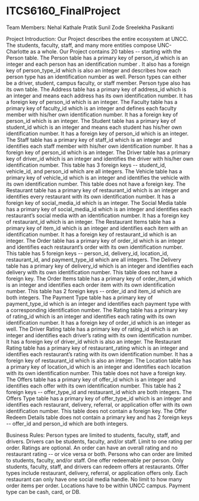 # ITCS6160_FinalProject

Team Members: 
Nehal Kathale
Pratik Sunil Zode
Sreelekha Pasikanti 

Project Introduction: 
Our Project describes the entire ecosystem at UNCC. The students, faculty, staff, and many more entities compose UNC-Charlotte as a whole. Our Project contains 20 tables -- starting with the Person table. 
The Person table has a primary key of person_id which is an integer and each person has an identification number . It also has a foreign key of person_type_id which is also an integer and describes how each person type has an identification number as well. Person types can either be a driver, student, campus faculty, or staff member. Person type also has its own table. 
The Address table has a primary key of address_id which is an integer and means each address has its own identification number. It has a foreign key of person_id which is an integer.
The Faculty table has a primary key of faculty_id which is an integer and defines each faculty member with his/her own identification number. It has a foreign key of person_id which is an integer. 
The Student table has a primary key of student_id which is an integer and means each student has his/her own identification number. It has a foreign key of person_id which is an integer. 
The Staff table has a primary key of staff_id which is an integer and identifies each staff member with his/her own identification number. It has a foreign key of person_id which is an integer. 
The Driver table has a primary key of driver_id which is an integer and identifies the driver with his/her own identification number. This table has 3 foreign keys -- student_id, vehicle_id, and person_id which are all integers. 
The Vehicle table has a primary key of vehicle_id which is an integer and identifies the vehicle with its own identification number. This table does not have a foreign key. 
The Restaurant table has a primary key of restaurant_id which is an integer and identifies every restaurant with its own identification number. It has a foreign key of social_media_id which is an integer. 
The Social Media table has a primary key of social_media_id which is an integer and identifies each restaurant’s social media with an identification number. It has a foreign key of restaurant_id which is an integer. 
The Restaurant Items table has a primary key of item_id which is an integer and identifies each item with an identification number. It has a foreign key of restaurant_id which is an integer. 
The Order table has a primary key of order_id which is an integer and identifies each restaurant’s order with its own identification number. This table has 5 foreign keys -- person_id, delivery_id, location_id, restaurant_id, and payment_type_id which are all integers. 
The Delivery table has a primary key of delivery_id which is an integer and identifies each delivery with its own identification number. This table does not have a foreign key. 
The Order Items table has a primary key of order_item_id which is an integer and identifies each order item with its own identification number. This table has 2 foreign keys -- order_id and item_id which are both integers. 
The Payment Type table has a primary key of payment_type_id which is an integer and identifies each payment type with a corresponding identification number. 
The Rating table has a primary key of rating_id which is an integer and identifies each rating with its own identification number. It has a foreign key of order_id which is an integer as well. 
The Driver Rating table has a primary key of rating_id which is an integer and identifies each driver’s rating with its own identification number. It has a foreign key of driver_id which is also an integer. 
The Restaurant Rating table has a primary key of restaurant_rating which is an integer and identifies each restaurant’s rating with its own identification number. It has a foreign key of restaurant_id which is also an integer. 
The Location table has a primary key of location_id which is an integer and identifies each location with its own identification number. This table does not have a foreign key. 
The Offers table has a primary key of offer_id which is an integer and identifies each offer with its own identification number. This table has 2 foreign keys -- offer_type_id and restaurant_id which are both integers. 
The Offers Type table has a primary key of offer_type_id which is an integer and identifies each restaurant, delivery, referral, or application offer with its own identification number. This table does not contain a foreign key. 
The Offer Redeem Details table does not contain a primary key and has 2 foreign keys -- offer_id and person_id which are both integers. 

Business Rules: 
Person types are limited to students, faculty, staff, and drivers. 
Drivers can be students, faculty, and/or staff. 
Limit to one rating per order. 
Ratings are optional. 
An order can have an overall rating and no restaurant rating -- or vice versa or both.
Persons who can order are limited to students, faculty, and/or staff. 
One offer redeemable per person. 
Only students, faculty, staff, and drivers can redeem offers at restaurants. 
Offer types include restaurant, delivery, referral, or application offers only. 
Each restaurant can only have one social media handle. 
No limit to how many order items per order. 
Locations have to be within UNCC campus. 
Payment type can be cash, card, or DB. 
